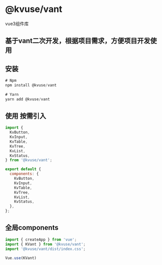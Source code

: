 
# @kvuse/vant

vue3组件库

## 基于vant二次开发，根据项目需求，方便项目开发使用

## 安装

```js
# Npm  
npm install @kvuse/vant
 
# Yarn  
yarn add @kvuse/vant
```

## 使用 按需引入

```js
import {
  KvButton,
  KvInput,
  KvTable,
  KvTree,
  KvList,
  KvStatus,
} from '@kvuse/vant';

export default {
  components: {
    KvButton,
    KvInput,
    KvTable,
    KvTree,
    KvList,
    KvStatus,
  },
};
```

## 全局components

```js
import { createApp } from 'vue';
import { KVant } from '@kvuse/vant';
import '@kvuse/vant/dist/index.css';

Vue.use(KVant)
```
